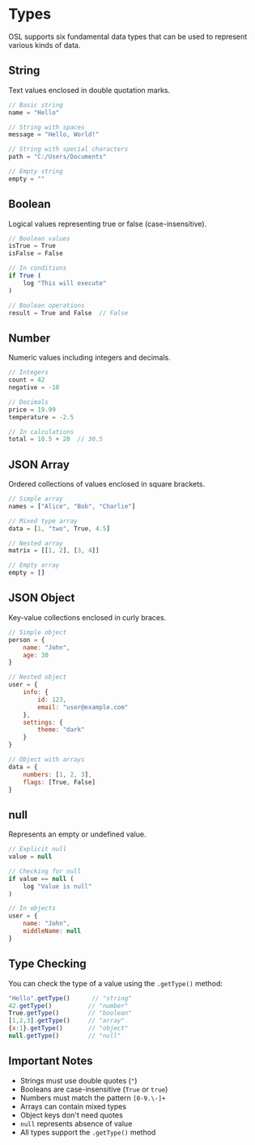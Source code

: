 # Types

OSL supports six fundamental data types that can be used to represent various kinds of data.

## String

Text values enclosed in double quotation marks.

```javascript
// Basic string
name = "Hello"

// String with spaces
message = "Hello, World!"

// String with special characters
path = "C:/Users/Documents"

// Empty string
empty = ""
```

## Boolean

Logical values representing true or false (case-insensitive).

```javascript
// Boolean values
isTrue = True
isFalse = False

// In conditions
if True (
    log "This will execute"
)

// Boolean operations
result = True and False  // False
```

## Number

Numeric values including integers and decimals.

```javascript
// Integers
count = 42
negative = -10

// Decimals
price = 19.99
temperature = -2.5

// In calculations
total = 10.5 + 20  // 30.5
```

## JSON Array

Ordered collections of values enclosed in square brackets.

```javascript
// Simple array
names = ["Alice", "Bob", "Charlie"]

// Mixed type array
data = [1, "two", True, 4.5]

// Nested array
matrix = [[1, 2], [3, 4]]

// Empty array
empty = []
```

## JSON Object

Key-value collections enclosed in curly braces.

```javascript
// Simple object
person = {
    name: "John",
    age: 30
}

// Nested object
user = {
    info: {
        id: 123,
        email: "user@example.com"
    },
    settings: {
        theme: "dark"
    }
}

// Object with arrays
data = {
    numbers: [1, 2, 3],
    flags: [True, False]
}
```

## null

Represents an empty or undefined value.

```javascript
// Explicit null
value = null

// Checking for null
if value == null (
    log "Value is null"
)

// In objects
user = {
    name: "John",
    middleName: null
}
```

## Type Checking

You can check the type of a value using the `.getType()` method:

```javascript
"Hello".getType()      // "string"
42.getType()          // "number"
True.getType()        // "boolean"
[1,2,3].getType()     // "array"
{x:1}.getType()       // "object"
null.getType()        // "null"
```

## Important Notes

- Strings must use double quotes (`"`)
- Booleans are case-insensitive (`True` or `true`)
- Numbers must match the pattern `[0-9.\-]+`
- Arrays can contain mixed types
- Object keys don't need quotes
- `null` represents absence of value
- All types support the `.getType()` method
